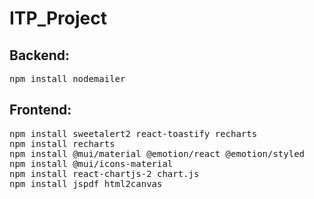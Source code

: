 # ITP_Project
<h2>Backend:</h2>
<pre>
npm install nodemailer
</pre>

<h2>Frontend:</h2>
<pre>
npm install sweetalert2 react-toastify recharts
npm install recharts
npm install @mui/material @emotion/react @emotion/styled
npm install @mui/icons-material
npm install react-chartjs-2 chart.js
npm install jspdf html2canvas
</pre>